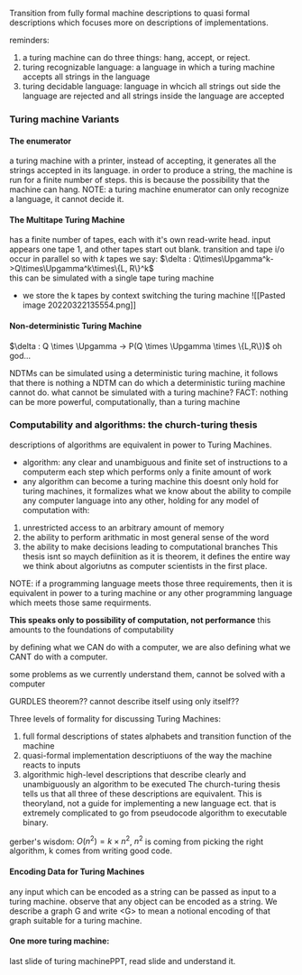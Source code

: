 Transition from fully formal machine descriptions to quasi formal descriptions which focuses more on descriptions of implementations. 

reminders:
1. a turing machine can do three things: hang, accept, or reject.
2. turing recognizable language: a language in which a turing machine accepts all strings in the language
3. turing decidable language: language in whcich all strings out side the language are rejected and all strings inside the language are accepted


### Turing machine Variants

#### The enumerator 
a turing machine with a printer, instead of accepting, it generates all the strings accepted in its language. in order to produce a string, the machine is run for a finite number of steps. this is because the possibility that the machine can hang. 
NOTE: a turing machine enumerator can only recognize a language, it cannot decide it.

#### The Multitape Turing Machine
has a finite number of tapes, each with it's own read-write head. input appears one tape 1, and other tapes start out blank. transition and tape i/o occur in parallel
so with _k_ tapes we say:
$\delta : Q\times\Upgamma^k->Q\times\Upgamma^k\times\{L, R\}^k$  
this can be simulated with a single tape turing machine
- we store the k tapes by context switching the turing machine 
![[Pasted image 20220322135554.png]]

#### Non-deterministic Turing Machine
$\delta : Q \times \Upgamma -> P(Q \times \Upgamma \times \{L,R\})$ 
oh god...

NDTMs can be simulated using a deterministic turing machine, it follows that there is nothing a NDTM can do which a deterministic turiing machine cannot do. 
what cannot be simulated with a turing machine? 
FACT: nothing can be more powerful, computationally, than a turing machine

### Computability and algorithms: the church-turing thesis
descriptions of algorithms are equivalent in power to Turing Machines. 
- algorithm: any clear and unambiguous and finite set of instructions to a computerm each step which performs only a finite amount of work
- any algorithm can become a turing machine
this doesnt only hold for turing machines, it formalizes what we know about the ability to compile any computer language into any other, holding for any model of computation with:
1. unrestricted access to an arbitrary amount of memory
2. the ability to perform arithmatic in most general sense of the word
3. the ability to make decisions leading to computational branches
This thesis isnt so maych defiinition as it is theorem, it defines the entire way we think about algoriutns as computer scientists in the first place. 

NOTE: if a programming language meets those three requirements, then it is equivalent in power to a turing machine or any other programming language which meets those same requirments. 

__This speaks only to possibility of computation, not performance__
this amounts to the foundations of computability

by defining what we CAN do with a computer, we are also defining what we CANT do with a computer. 

some problems as we currently understand them, cannot be solved with a computer

GURDLES theorem??
cannot describe itself using only itself??

Three levels of formality for discussing Turing Machines:
1. full formal descriptions of states alphabets and transition function of the machine
2. quasi-formal implementation descriptiuons of the way the machine reacts to inputs
3. algorithmic high-level descriptions that describe clearly and unambiguously an algorithm to be executed 
The church-turing thesis tells us that all three of these descriptions are equivalent. This is theoryland, not a guide for implementing a new language ect. that is extremely complicated to go from pseudocode algorithm to executable binary. 

gerber's wisdom:
$O(n^2) = k \times n^2$, $n^2$ is coming from picking the right algorithm, k comes from writing good code. 

#### Encoding Data for Turing Machines 
any input which can be encoded as a string can be passed as input to a turing machine. observe that any object can be encoded as a string. We describe a graph G and write \<G\> to mean a notional encoding of that graph suitable for a turing machine. 

#### One more turing machine:
last slide of turing machinePPT, read slide and understand it. 